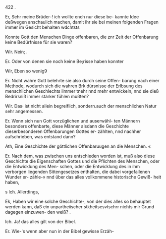 422 .

Er, Sehr meine Brüder-! ich wollte ench nur diese be-
kannte Idee deßwegen anschaulich machen, damit ihr sie
bei meinen folgenden Fragen immer im Gesicht behalten
wdchtsts

Konnte Gott den Menschen Dinge offenbaren, die znr
Zeit der Offenbarung keine Bedürfnisse für sie waren?

Wir. Nein; .

Er. Oder von denen sie noch keine Be;risse haben
konnter

Wir, Eben so wenig9

Er. Nicht wahre Gott belehrte sie also durch seine Offen-
barung nach einer Methode, wodurch sich die wahren Brk
dürsnisse der Erlbsung des menschlichen Geschlechts ilmmer
tnehr nnd mehr entwickeln, nnd sie dieß Bedrirsniß immer
stärker fühlen mußten?

Wir. Das· ist nicht allein begreiflich, sondern.auch der
menschlichen Natur sehr angemessen.

Er. Wenn sich nun Gott vorzüglichen und auserwähl-
ten Männern besonders offenbarte, diese Männer alsdann
die Geschichte dieserbesonderen Offenbarungen Gottes er-
zählten, nnd nachher aufschrieben, was entstand dann?

Ath, Eine Geschichte der göttlichen Offenbaruugen an
die Menschen. «

Er. Nach dem, was zwischen uns entschieden worden
ist, muß also diese Geschichte die Eigenschaften Gottes und
die Pflichten des Menschen, oder die Entwicklung des Men-
schen, oder die Entwicklung des in ihm verborgen liegenden
Sittengesetzes enthalten, die dabei vorgefallenen Wunder er-
zähle-» nnd über das alles vollkommene historische Gewiß-
heit haben,

s Ich. Allerdings,

Ek, Haben wir eine solche Geschichte-, von der dies
alles so behauptet werden kann, daß ein unpartheiischer
stkheitsesvtschrr nichts mir Grund dagegen einzuwen-
den weiß? .

Ich. Ja! das alles gilt von der Bibel.

Er. Wie-'s wenn aber nun in der Bibel gewisse Erzäh-

